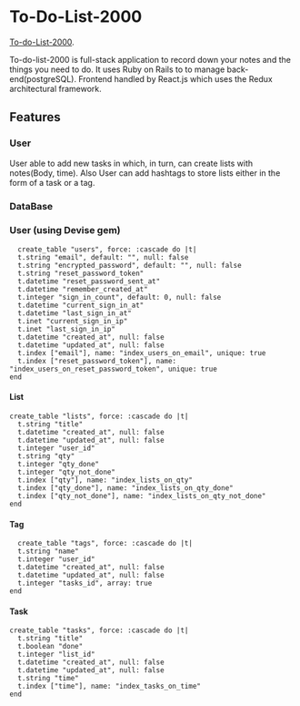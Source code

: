 # To-Do-List-2000

  [To-do-List-2000](https://to-do-list-2000.herokuapp.com).
  
  To-do-list-2000 is full-stack application to record down your notes and the things you need to do. It uses Ruby on Rails to to manage back-end(postgreSQL). Frontend handled by React.js which uses the Redux architectural framework.

## Features

### User
  User able to add new tasks in which, in turn, can create lists with notes(Body, time). Also User can add hashtags to store lists either in the form of a task or a tag.
 
### DataBase
  ### User (using Devise gem)
  ```
    create_table "users", force: :cascade do |t|
    t.string "email", default: "", null: false
    t.string "encrypted_password", default: "", null: false
    t.string "reset_password_token"
    t.datetime "reset_password_sent_at"
    t.datetime "remember_created_at"
    t.integer "sign_in_count", default: 0, null: false
    t.datetime "current_sign_in_at"
    t.datetime "last_sign_in_at"
    t.inet "current_sign_in_ip"
    t.inet "last_sign_in_ip"
    t.datetime "created_at", null: false
    t.datetime "updated_at", null: false
    t.index ["email"], name: "index_users_on_email", unique: true
    t.index ["reset_password_token"], name: "index_users_on_reset_password_token", unique: true
  end
  ```
  #### List
  ```
  create_table "lists", force: :cascade do |t|
    t.string "title"
    t.datetime "created_at", null: false
    t.datetime "updated_at", null: false
    t.integer "user_id"
    t.string "qty"
    t.integer "qty_done"
    t.integer "qty_not_done"
    t.index ["qty"], name: "index_lists_on_qty"
    t.index ["qty_done"], name: "index_lists_on_qty_done"
    t.index ["qty_not_done"], name: "index_lists_on_qty_not_done"
  end
  ```
  #### Tag
  ```
    create_table "tags", force: :cascade do |t|
    t.string "name"
    t.integer "user_id"
    t.datetime "created_at", null: false
    t.datetime "updated_at", null: false
    t.integer "tasks_id", array: true
  end
  ```
  #### Task
  ```
  create_table "tasks", force: :cascade do |t|
    t.string "title"
    t.boolean "done"
    t.integer "list_id"
    t.datetime "created_at", null: false
    t.datetime "updated_at", null: false
    t.string "time"
    t.index ["time"], name: "index_tasks_on_time"
  end
  ```
